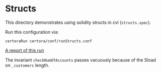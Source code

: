# Structs
This directory demonstrates using solidity structs in cvl (`structs.spec`).

Run this configuration via:

```certoraRun certora/conf/runStructs.conf```

[A report of this run](https://prover.certora.com/output/1902/7465fa9a92ff47ec82d5673ad7a46803?anonymousKey=5107d6a4f583955dea934eabb2abc88a66de51d8)

The invariant `checkNumOfAccounts` passes vacuously because of the Sload on `_customers` length.

